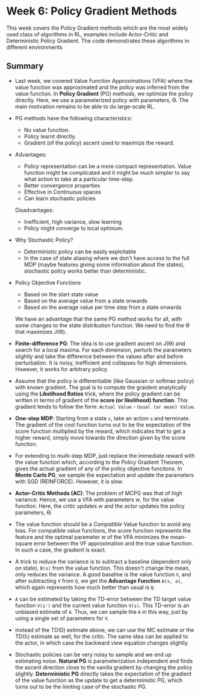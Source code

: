 # Week 6: Policy Gradient Methods

This week covers the Policy Gradient methods which are the most widely used class of algorithms in RL, examples include Actor-Critic and Deterministic Policy Gradient. The code demonstrates these algorithms in different environments

## Summary

- Last week, we covered Value Function Approximations (VFA) where the value function was approximated and the policy was inferred from the value function. In **Policy Gradient** (PG) methods, we optimize the policy directly. Here, we use a parameterized policy with parameters, ϴ. The main motivation remains to be able to do large-scale RL.

- PG methods have the following characteristics:
  - No value function.
  - Policy learnt directly.
  - Gradient (of the policy) ascent used to maximize the reward.
  
- Advantages:
  - Policy representation can be a more compact representation. Value function might be complicated and it might be much simpler to say what action to take at a particular time-step.
  - Better convergence properties
  - Effective in Continuous spaces
  - Can learn stochastic policies
  
  Disadvantages:
  - Inefficient, high variance, slow learning
  - Policy might converge to local optimum.
  
- Why Stochastic Policy?
  - Deterministic policy can be easily exploitable
  - In the case of state aliasing where we don't have access to the full MDP (maybe features giving some information about the states), stochastic policy works better than deterministic.

- Policy Objective Functions
  - Based on the start state value
  - Based on the average value from a state onwards
  - Based on the average value per time step from a state onwards
  
  We have an advantage that the same PG method works for all, with some changes to the state distribution function. We need to find the ϴ that maximizes J(ϴ).

- **Finite-difference PG**: The idea is to use gradient ascent on J(ϴ) and search for a local maxima. For each dimension, perturb the parameters slightly and take the difference between the values after and before perturbation. It is noisy, inefficient and collapses for high dimensions. However, it works for arbitrary policy. 

- Assume that the policy is differentiable (like Gaussian or softmax policy) with known gradient. The goal is to compute the graident analytically using the **Likelihood Ratios** trick, where the policy gradient can be written in terms of gradient of the **score (or likelihood) function**. This gradient tends to follow the form: `Actual Value` - `Usual (or mean) Value`.

- **One-step MDP**: Starting from a state `s`, take an action `a` and terminate. The gradient of the cost function turns out to be the expectation of the score function multiplied by the reward, which indicates that to get a higher reward, simply move towards the direction given by the score function.

- For extending to multi-step MDP, just replace the immediate reward with the value function which, according to the Policy Gradient Theorem, gives the actual gradient of any of the policy objective funcitons. In **Monte Carlo PG**, we sample the expectation and update the parameters with SGD (REINFORCE). However, it is slow.

- **Actor-Critic Methods (AC)**: The problem of MCPG was that of high variance. Hence, we use a VFA with parameters *w*, for the value function. Here, the *critic* updates *w* and the *actor* updates the policy parameters, ϴ.

- The value function should be a *Compatible* Value function to avoid any bias. For compatible value functions, the score function represents the feature and the optimal parameter *w* of the VFA minimizes the mean-square error between the VF approximation and the true value function. In such a case, the gradient is exact. 

- A trick to reduce the variance is to subtract a baseline (dependent only on state), `B(s)` from the value function. This doesn't change the mean, only reduces the variance. A good baseline is the value function `V`, and after subtracting `V` from `Q`, we get the **Advantage Function** `A(s, a)`, which again represents how much better than usual is `Q`.

- `A` can be estimated by taking the TD-error between the TD target value function `V(s')` and the current value function `V(s)`. This TD-error is an unbiased estimate of `A`. Thus, we can sample the `A` in this way, just by using a single set of parameters for `V`.

- Instead of the TD(0) estimate above, we can use the MC estimate or the TD(λ) estimate as well, for the critic. The same idea can be applied to the actor, in which case the backward view equation changes slightly.

- Stochastic policies can be very noisy to sample and we end up estimating noise. **Natural PG** is parameterization independent and finds the ascent direction close to the vanilla gradient by changing the policy slightly. **Deterministic PG** directly takes the expectation of the gradient of the value function as the update to get a deterministic PG, which turns out to be the limiting case of the stochastic PG.
